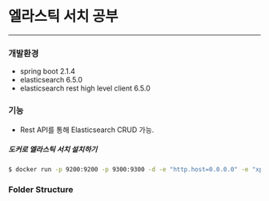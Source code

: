 # 엘라스틱 서치 공부

---

### 개발환경
 - spring boot 2.1.4
 - elasticsearch 6.5.0
 - elasticsearch rest high level client 6.5.0
 
### 기능
 - Rest API를 통해 Elasticsearch CRUD 가능.


##### 도커로 엘라스틱 서치 설치하기
```bash
$ docker run -p 9200:9200 -p 9300:9300 -d -e "http.host=0.0.0.0" -e "xpack.security.enabled=false" -e "transport.host=0.0.0.0" --name es-spring-2 docker.elastic.co/elasticsearch/elasticsearch:6.5.0
```

### Folder Structure